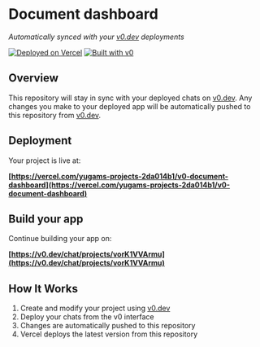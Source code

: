 # Document dashboard

*Automatically synced with your [v0.dev](https://v0.dev) deployments*

[![Deployed on Vercel](https://img.shields.io/badge/Deployed%20on-Vercel-black?style=for-the-badge&logo=vercel)](https://vercel.com/yugams-projects-2da014b1/v0-document-dashboard)
[![Built with v0](https://img.shields.io/badge/Built%20with-v0.dev-black?style=for-the-badge)](https://v0.dev/chat/projects/vorK1VVArmu)

## Overview

This repository will stay in sync with your deployed chats on [v0.dev](https://v0.dev).
Any changes you make to your deployed app will be automatically pushed to this repository from [v0.dev](https://v0.dev).

## Deployment

Your project is live at:

**[https://vercel.com/yugams-projects-2da014b1/v0-document-dashboard](https://vercel.com/yugams-projects-2da014b1/v0-document-dashboard)**

## Build your app

Continue building your app on:

**[https://v0.dev/chat/projects/vorK1VVArmu](https://v0.dev/chat/projects/vorK1VVArmu)**

## How It Works

1. Create and modify your project using [v0.dev](https://v0.dev)
2. Deploy your chats from the v0 interface
3. Changes are automatically pushed to this repository
4. Vercel deploys the latest version from this repository
